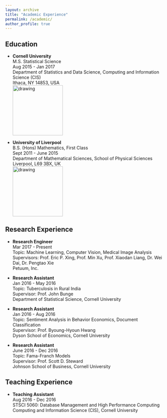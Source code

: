 ```yaml
---
layout: archive
title: "Academic Experience"
permalink: /academic/
author_profile: true
---
```

## Education

* **Cornell University**    
  M.S. Statistical Science  
  Aug 2015 - Jan 2017  
  Department of Statistics and Data Science, Computing and Information Science (CIS)  
  Ithaca, NY 14853, USA  
  <a href="https://cis.cornell.edu/cornell-computing-information-science/"><img src="https://leonndong.github.io/images/cornell.png" alt="drawing" width="160px"/></a> 

* **University of Liverpool**  
  B.S. (Hons) Mathematics, First Class  
  Sept 2011 - June 2015  
  Department of Mathematical Sciences, School of Physical Sciences  
  Liverpool, L69 3BX, UK  
  <a href="https://www.liverpool.ac.uk/mathematical-sciences/"><img src="https://leonndong.github.io/images/liverpool.svg" alt="drawing" width="160px"/></a> 

## Research Experience
* **Research Engineer**  
  Mar 2017 - Present  
  Topic: Machine Learning, Computer Vision, Medical Image Analysis  
  Supervisors: Prof. Eric P. Xing, Prof. Min Xu, Prof. Xiaodan Liang, Dr. Wei Dai, Dr. Pengtao Xie  
  Petuum, Inc. 

* **Research Assistant**  
  Jan 2016 - May 2016  
  Topic: Tuberculosis in Rural India  
  Supervisor: Prof. John Bunge   
  Department of Statistical Science, Cornell University

* **Research Assistant**  
  Jan 2016 - Aug 2016  
  Topic: Sentiment Analysis in Behavior Economics, Document Classification  
  Supervisor: Prof. Byoung-Hyoun Hwang  
  Dyson School of Economics, Cornell University  

* **Research Assistant**  
  June 2016 - Dec 2016  
  Topic: Fama-Franch Models  
  Supervisor: Prof. Scott D. Steward   
  Johnson School of Business, Cornell University  

## Teaching Experience

* **Teaching Assistant**  
  Aug 2016 - Dec 2016  
  STSCI 5060: Database Management and High Performance Computing  
  Computing and Information Science (CIS), Cornell University   
  
